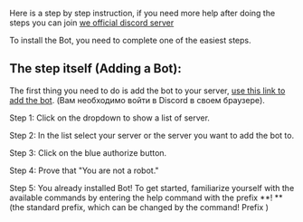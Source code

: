 Here is a step by step instruction, if you need more help after doing the steps you can join [we official discord server](https://discord.gg/P759p4nMsR)

To install the Bot, you need to complete one of the easiest steps.

## The step itself (Adding a Bot):
The first thing you need to do is add the bot to your server, [use this link to add the bot](https://discord.com/api/oauth2/authorize?client_id=746480796138733699&permissions=8&scope=bot). (Вам необходимо войти в Discord в своем браузере).

Step 1: Click on the dropdown to show a list of server.

Step 2: In the list select your server or the server you want to add the bot to.

Step 3: Click on the blue authorize button.

Step 4: Prove that "You are not a robot."

Step 5: You already installed Bot! To get started, familiarize yourself with the available commands by entering the help command with the prefix **! ** (the standard prefix, which can be changed by the command! Prefix <New Prefix>)

